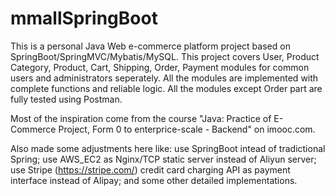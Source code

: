 # mmallSpringBoot
This is a personal Java Web e-commerce platform project based on SpringBoot/SpringMVC/Mybatis/MySQL.
This project covers User, Product Category, Product, Cart, Shipping, Order, Payment modules for common users and administrators seperately. All the modules are implemented with complete functions and reliable logic. All the modules except Order part are fully tested using Postman.

Most of the inspiration come from the course "Java: Practice of E-Commerce Project, Form 0 to enterprice-scale - Backend" on imooc.com.

Also made some adjustments here like: 
use SpringBoot intead of tradictional Spring; 
use AWS_EC2 as Nginx/TCP static server instead of Aliyun server;
use Stripe (https://stripe.com/) credit card charging API as payment interface instead of Alipay;
and some other detailed implementations.

